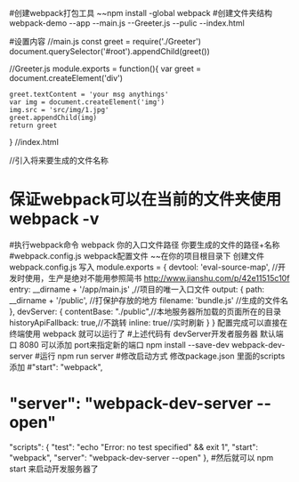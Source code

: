 #创建webpack打包工具
~~npm install -global webpack
#创建文件夹结构
webpack-demo
    --app
        --main.js
        --Greeter.js
    --pulic
        --index.html

#设置内容
//main.js
    const greet = require('./Greeter')
    document.querySelector('#root').appendChild(greet())

//Greeter.js
    module.exports = function(){
    var greet = document.createElement('div')

    greet.textContent = 'your msg anythings'
    var img = document.createElement('img')
    img.src = 'src/img/1.jpg'
    greet.appendChild(img)
    return greet
}
//index.html
    <div id="root"></div>
    <script src="bundle.js"></script> //引入将来要生成的文件名称
# 保证webpack可以在当前的文件夹使用 webpack -v
#执行webpack命令
webpack 你的入口文件路径  你要生成的文件的路径+名称
#webpack.config.js  webpack配置文件
~~在你的项目根目录下 创建文件 webpack.config.js
    写入
    module.exports = {
        devtool: 'eval-source-map', //开发时使用，生产是绝对不能用参照简书 http://www.jianshu.com/p/42e11515c10f
        entry: __dirname + '/app/main.js'  ,//项目的唯一入口文件
        output: {
            path: __dirname + '/public', //打保护存放的地方
            filename: 'bundle.js' //生成的文件名
        },
        devServer: {
            contentBase: "./public",//本地服务器所加载的页面所在的目录
            historyApiFallback: true,//不跳转
            inline: true//实时刷新
        } 
    }
配置完成可以直接在终端使用 webpack 就可以运行了
#上述代码有 devServer开发者服务器 默认端口 8080 可以添加 port来指定新的端口 npm install --save-dev webpack-dev-server
#运行
npm run server 
#修改启动方式 修改package.json 里面的scripts 添加
#"start": "webpack",
#   "server": "webpack-dev-server --open"
"scripts": {
    "test": "echo \"Error: no test specified\" && exit 1",
    "start": "webpack",
    "server": "webpack-dev-server --open"
  },
#然后就可以 npm start 来启动开发服务器了